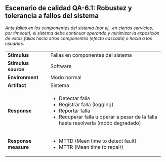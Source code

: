 ## Escenario de calidad QA-6.1: Robustez y tolerancia a fallos del sistema

*Ante fallas en los componentes del sistema (por ej., en ciertos servicios, por timeout), el sistema debe continuar operando y minimizar la exposición de estas fallas hacia otros componentes (efecto cascada) o hacia a los usuarios.*

<table>
  <tr>
    <td><b>Stimulus</b></td>
    <td>Fallas en componentes del sistema</td>
  </tr>
  <tr>
    <td><b>Stimulus source</b></td>
    <td>Software</td>
  </tr>
  <tr>
    <td><b>Environment</b></td>
    <td>Modo normal</td>
  </tr>
  <tr>
    <td><b>Artifact</b></td>
    <td>Sistema</td>
  </tr>
  <tr>
    <td><b>Response</b></td>
    <td>
      <ul>
        <li>Detectar falla</li>
        <li>Registrar falla (logging)</li>
        <li>Reportar falla</li>
        <li>Recuperar falla u operar a pesar de la falla hasta resolverla (modo degradado)</li>
      </ul>
    </td>
  </tr>
  <tr>
    <td><b>Response measure</b></td>
    <td>
      <ul>
        <li>MTTD (Mean time to detect fault)</li>
        <li>MTTR (Mean time to repair)</li>
      </ul>
    </td>
  </tr>
</table>